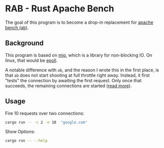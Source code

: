 # RAB - Rust Apache Bench

The goal of this program is to become a drop-in replacement for [apache bench (ab)](https://en.wikipedia.org/wiki/ApacheBench).

## Background
This program is based on [mio](https://docs.rs/mio), which is a library for non-blocking IO.
On linux, that would be [epoll](https://man7.org/linux/man-pages/man7/epoll.7.html).

A notable difference with `ab`, and the reason I wrote this in the first place, is that `ab` does not start shooting at full throttle right away.
Instead, it first "tests" the connection by awaiting the first request. Only once that succeeds, the remaining connections are started ([read more](https://mail-archives.apache.org/mod_mbox/httpd-users/202103.mbox/browser)).

## Usage
Fire 10 requests over two connections:

```bash
cargo run -- -c 2 -n 10  "google.com"
```

Show Options:

```bash
cargo run -- --help
```
